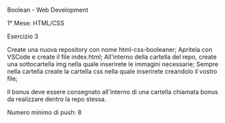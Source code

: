 Boolean - Web Development

1° Mese: HTML/CSS

Esercizio 3

Create una nuova repository con nome html-css-booleaner;
Apritela con VSCode e create il file index.html;
All'interno della cartella del repo, create una sottocartella img nella quale inserirete le immagini necessarie;
Sempre nella cartella create la cartella css nella quale inserirete creandolo il vostro file;

Il bonus deve essere consegnato all'interno di una cartella chiamata bonus da realizzare dentro la repo stessa.

Numero minimo di push: 8